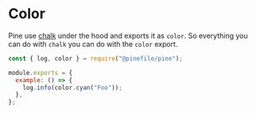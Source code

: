 # Color

Pine use [chalk](https://www.npmjs.com/package/chalk) under the hood and exports it as `color`. So everything you can do with `chalk` you can do with the `color` export.

```js
const { log, color } = require("@pinefile/pine");

module.exports = {
  example: () => {
    log.info(color.cyan("Foo"));
  },
};
```
